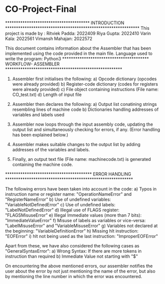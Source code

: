 # CO-Project-Final
*************************************** INTRODUCTION **************************************************************
This project is made by : 
	    	Ritviek Padda:    2022409
            Riya Gupta:       2022410
            Varin Kala:       2022561
            Vimansh Mahajan:  2022572 
			
This document contains information about the Assembler that has been implemented using the code provided in the main file. 
Language used to write the program: Python3
**************************************** WORKFLOW- ASSEMBLER ******************************************************
1) Assembler first initialises the following: 
	a) Opcode dictionary (opcodes were already provided)
	b) Register-code dictionary (codes for registers were already provided)
	c) File object containing instructions (File name: CO_test.txt)
	d) Length of input file 

2) Assembler then declares the following:
	a) Output list conatining strings resembling lines of machine code
	b) Dictionaries handling addresses of variables and labels used 
	
3) Assembler now loops through the input assembly code, updating the output list and simultaneously checking for errors, if any. (Error handling has been explained below.)

4) Assembler makes suitable changes to the output list by adding addresses of the variables and labels. 

5) Finally, an output text file (File name: machinecode.txt) is generated containing the machine code. 

**************************************** ERROR HANDLING ***********************************************************

The following errors have been taken into account in the code: 
a) Typos in instruction name or register name: "OperationNameError" and "RegisterNameError" 
b) Use of undefined variables: "VariableNotDefinedError"
c) Use of undefined labels: "LabelNotDefinedError"
d) Illegal use of FLAGS register: "FLAGSMisuseError" 
e) Illegal Immediate values (more than 7 bits): "ImmediateValueError"
f) Misuse of labels as variables or vice-versa: "LabelMisuseError" and "VariableMisuseError"
g) Variables not declared at the beginning: "VariableDefinitionError"
h) Missing hlt instruction: "EOFError"
i) hlt not being used as the last instruction: "ImproperEOFError"

Apart from these, we have also considered the following cases as "GeneralSyntaxError":
a) Wrong Syntax: If there are more tokens in instruction than required
b) Immediate Value not starting with "$"

On encountering the above mentioned errors, our assembler notifies the user about the error by not just mentioning the name of the error, but also by mentioning the line number in which the error was encountered.



